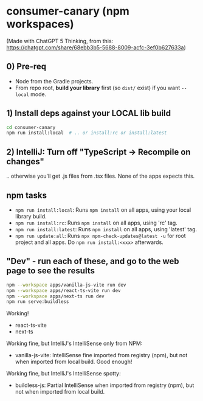 # consumer-canary (npm workspaces)

(Made with ChatGPT 5 Thinking, from this: https://chatgpt.com/share/68ebb3b5-5688-8009-acfc-3ef0b627633a)

## 0) Pre-req
- Node from the Gradle projects.
- From repo root, **build your library** first (so `dist/` exist) if you want `--local` mode.

## 1) Install deps against your LOCAL lib build
```bash
cd consumer-canary
npm run install:local  # .. or install:rc or install:latest
```

## 2) IntelliJ: Turn off "TypeScript -> Recompile on changes"

.. otherwise you'll get .js files from .tsx files. None of the apps expects this.

## npm tasks

* `npm run install:local`: Runs `npm install` on all apps, using your local library build.
* `npm run install:rc`: Runs `npm install` on all apps, using 'rc' tag.
* `npm run install:latest`: Runs `npm install` on all apps, using 'latest' tag.
* `npm run update:all`: Runs `npx npm-check-updates@latest -u` for root project and all apps. Do `npm run install:<xxx>` afterwards.

## "Dev" - run each of these, and go to the web page to see the results
```bash
npm --workspace apps/vanilla-js-vite run dev
npm --workspace apps/react-ts-vite run dev
npm --workspace apps/next-ts run dev
npm run serve:buildless
```

Working!
* react-ts-vite
* next-ts

Working fine, but IntelliJ's IntelliSense only from NPM:
* vanilla-js-vite: IntelliSense fine imported from registry (npm), but not when imported from local build. Good enough!

Working fine, but IntelliJ's IntelliSense spotty:
* buildless-js: Partial IntelliSense when imported from registry (npm), but not when imported from local build.